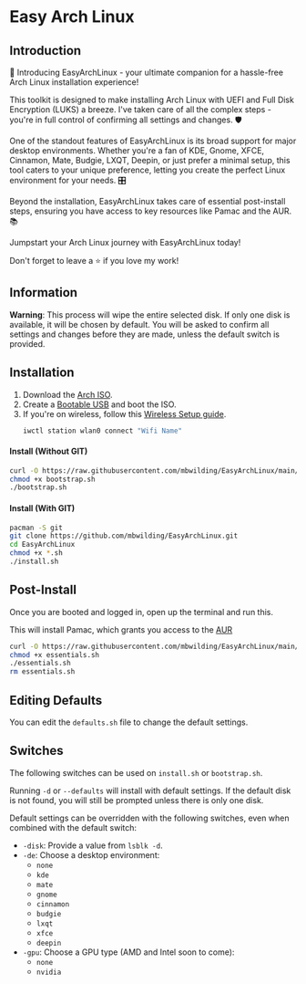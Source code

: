 # Easy Arch Linux

## Introduction

🚀 Introducing EasyArchLinux - your ultimate companion for a hassle-free Arch Linux installation experience!

This toolkit is designed to make installing Arch Linux with UEFI and Full Disk Encryption (LUKS) a breeze. I've taken care of all the complex steps - you're in full control of confirming all settings and changes. 🛡️

One of the standout features of EasyArchLinux is its broad support for major desktop environments. Whether you're a fan of KDE, Gnome, XFCE, Cinnamon, Mate, Budgie, LXQT, Deepin, or just prefer a minimal setup, this tool caters to your unique preference, letting you create the perfect Linux environment for your needs. 🎛️

Beyond the installation, EasyArchLinux takes care of essential post-install steps, ensuring you have access to key resources like Pamac and the AUR. 📚

Jumpstart your Arch Linux journey with EasyArchLinux today!

Don't forget to leave a ⭐ if you love my work!

## Information

**Warning**: This process will wipe the entire selected disk. If only one disk is available, it will be chosen by
default. You will be asked to confirm all settings and changes before they are made, unless the default switch is
provided.

## Installation

1. Download the [Arch ISO](https://archlinux.org/download/).
2. Create a [Bootable USB](https://wiki.archlinux.org/title/USB_flash_installation_medium) and boot the ISO.
3. If you're on wireless, follow this [Wireless Setup guide](https://wiki.archlinux.org/title/Iwd#iwctl).
   ```bash
   iwctl station wlan0 connect "Wifi Name"
   ```

#### Install (Without GIT)

```bash
curl -O https://raw.githubusercontent.com/mbwilding/EasyArchLinux/main/bootstrap.sh
chmod +x bootstrap.sh
./bootstrap.sh
```

#### Install (With GIT)

```bash
pacman -S git
git clone https://github.com/mbwilding/EasyArchLinux.git
cd EasyArchLinux
chmod +x *.sh
./install.sh
```

## Post-Install

Once you are booted and logged in, open up the terminal and run this.

This will install Pamac, which grants you access to the [AUR](https://aur.archlinux.org/)

```bash
curl -O https://raw.githubusercontent.com/mbwilding/EasyArchLinux/main/extras/essentials.sh
chmod +x essentials.sh
./essentials.sh
rm essentials.sh
```

## Editing Defaults

You can edit the `defaults.sh` file to change the default settings.

## Switches

The following switches can be used on `install.sh` or `bootstrap.sh`.

Running `-d` or `--defaults` will install with default settings. If the default disk is not found, you will still be
prompted unless there is only one disk.

Default settings can be overridden with the following switches, even when combined with the default switch:

- `-disk`: Provide a value from `lsblk -d`.
- `-de`: Choose a desktop environment:
    - `none`
    - `kde`
    - `mate`
    - `gnome`
    - `cinnamon`
    - `budgie`
    - `lxqt`
    - `xfce`
    - `deepin`
- `-gpu`: Choose a GPU type (AMD and Intel soon to come):
    - `none`
    - `nvidia`
